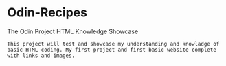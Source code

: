 # Odin-Recipes
The Odin Project HTML Knowledge Showcase

    This project will test and showcase my understanding and knowladge of basic HTML coding. My first project and first basic website complete with links and images.
